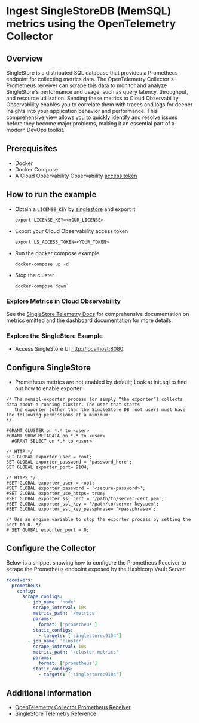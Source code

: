 # Ingest SingleStoreDB (MemSQL) metrics using the OpenTelemetry Collector

## Overview

SingleStore is a distributed SQL database that provides a Prometheus endpoint for collecting metrics data. The OpenTelemetry Collector's Prometheus receiver can scrape this data to monitor and analyze SingleStore's performance and usage, such as query latency, throughput, and resource utilization. Sending these metrics to Cloud Observability Observability enables you to correlate them with traces and logs for deeper insights into your application behavior and performance. This comprehensive view allows you to quickly identify and resolve issues before they become major problems, making it an essential part of a modern DevOps toolkit.

## Prerequisites

* Docker
* Docker Compose
* A Cloud Observability Observability [access token][ls-docs-access-token]

## How to run the example

* Obtain a `LICENSE_KEY` by [singlestore](https://www.singlestore.com) and export it
  ```
  export LICENSE_KEY=<YOUR_LICENSE>
  ```
* Export your Cloud Observability access token
  ```
  export LS_ACCESS_TOKEN=<YOUR_TOKEN>
  ```
* Run the docker compose example
  ```
  docker-compose up -d
  ```
* Stop the cluster
  ```
  docker-compose down`
  ```


### Explore Metrics in Cloud Observability

See the [SingleStore Telemetry Docs][single-store-docs-telemetry] for comprehensive documentation on metrics emitted and the [dashboard documentation][ls-docs-dashboards] for more details.

### Explore the SingleStore Example

* Access SingleStore UI [http://localhost:8080](http://localhost:8080).


## Configure SingleStore

- Prometheus metrics are not enabled by default; Look at init.sql to find out how to enable exporter.


```mysql
/* The memsql-exporter process (or simply “the exporter”) collects data about a running cluster. The user that starts
   the exporter (other than the SingleStore DB root user) must have the following permissions at a minimum:
*/

#GRANT CLUSTER on *.* to <user>
#GRANT SHOW METADATA on *.* to <user>
  #GRANT SELECT on *.* to <user>

/* HTTP */
SET GLOBAL exporter_user = root;
SET GLOBAL exporter_password = 'password_here';
SET GLOBAL exporter_port= 9104;

/* HTTPS */
#SET GLOBAL exporter_user = root;
#SET GLOBAL exporter_password = '<secure-password>';
#SET GLOBAL exporter_use_https= true;
#SET GLOBAL exporter_ssl_cert = '/path/to/server-cert.pem';
#SET GLOBAL exporter_ssl_key = '/path/to/server-key.pem';
#SET GLOBAL exporter_ssl_key_passphrase= '<passphrase>';

/* Use an engine variable to stop the exporter process by setting the port to 0. */
# SET GLOBAL exporter_port = 0;
```

## Configure the Collector

Below is a snippet showing how to configure the Prometheus Receiver to scrape the Prometheus endpoint exposed by the Hashicorp Vault Server.

```yaml
receivers:
  prometheus:
    config:
      scrape_configs:
        - job_name: 'node'
          scrape_interval: 10s
          metrics_path: '/metrics'
          params:
            format: ['prometheus']
          static_configs:
            - targets: ['singlestore:9104']
        - job_name: 'cluster'
          scrape_interval: 10s
          metrics_path: '/cluster-metrics'
          params:
            format: ['prometheus']
          static_configs:
            - targets: ['singlestore:9104']

```



## Additional information

- [OpenTelemetry Collector Prometheus Receiver][otel-prom-receiver]
- [SingleStore Telemetry Reference][single-store-docs-telemetry]

[ls-docs-access-token]: https://docs.lightstep.com/docs/create-and-manage-access-tokens
[ls-docs-dashboards]: https://docs.lightstep.com/docs/create-and-manage-dashboards
[otel-prom-receiver]: https://github.com/open-telemetry/opentelemetry-collector-contrib/tree/main/receiver/prometheusreceiver
[single-store-docs-telemetry]: https://docs.singlestore.com/db/v8.1/en/user-and-cluster-administration/cluster-health-and-performance/configure-monitoring.html
